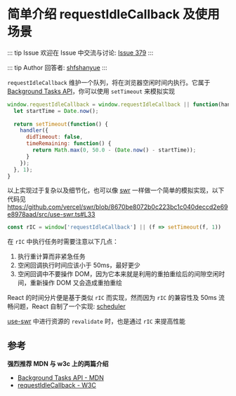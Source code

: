 # 简单介绍 requestIdleCallback 及使用场景



::: tip Issue 
 欢迎在 Issue 中交流与讨论: [Issue 379](https://github.com/shfshanyue/Daily-Question/issues/379) 
:::

::: tip Author 
回答者: [shfshanyue](https://github.com/shfshanyue) 
:::

`requestIdleCallback` 维护一个队列，将在浏览器空闲时间内执行。它属于 [Background Tasks API](https://developer.mozilla.org/zh-CN/docs/Web/API/Background_Tasks_API)，你可以使用 `setTimeout` 来模拟实现

``` js
window.requestIdleCallback = window.requestIdleCallback || function(handler) {
  let startTime = Date.now();
 
  return setTimeout(function() {
    handler({
      didTimeout: false,
      timeRemaining: function() {
        return Math.max(0, 50.0 - (Date.now() - startTime));
      }
    });
  }, 1);
}
```

以上实现过于复杂以及细节化，也可以像 [swr](https://github.com/vercel/swr) 一样做一个简单的模拟实现，以下代码见 <https://github.com/vercel/swr/blob/8670be8072b0c223bc1c040deccd2e69e8978aad/src/use-swr.ts#L33>

``` js
const rIC = window['requestIdleCallback'] || (f => setTimeout(f, 1))
```

在 `rIC` 中执行任务时需要注意以下几点：

1. 执行重计算而非紧急任务
1. 空闲回调执行时间应该小于 50ms，最好更少
1. 空闲回调中不要操作 DOM，因为它本来就是利用的重拍重绘后的间隙空闲时间，重新操作 DOM 又会造成重拍重绘

React 的时间分片便是基于类似 `rIC` 而实现，然而因为 `rIC` 的兼容性及 50ms 流畅问题，React 自制了一个实现: [scheduler](https://github.com/facebook/react/tree/master/packages/scheduler)

[use-swr](https://github.com/vercel/swr) 中进行资源的 `revalidate` 时，也是通过 `rIC` 来提高性能

## 参考

**强烈推荐 MDN 与 w3c 上的两篇介绍**

+ [Background Tasks API - MDN](https://developer.mozilla.org/zh-CN/docs/Web/API/Background_Tasks_API)
+ [requestIdleCallback - W3C](https://w3c.github.io/requestidlecallback/#idle-periods)